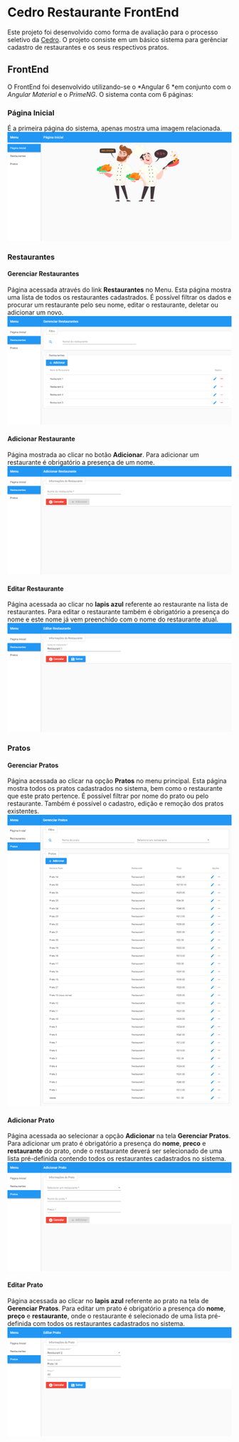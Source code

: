 # Cedro Restaurante FrontEnd

Este projeto foi desenvolvido como forma de avaliação para o processo seletivo da [Cedro](https://www.cedrotech.com "Cedro"). O projeto consiste em um básico sistema para gerênciar cadastro de restaurantes e os seus respectivos pratos.

## FrontEnd

O FrontEnd foi desenvolvido utilizando-se o *Angular 6 *em conjunto com o *Angular Material* e o *PrimeNG*.
O sistema conta com 6 páginas:

### Página Inicial

É a primeira página do sistema, apenas mostra uma imagem relacionada.
![Página Inicial](https://raw.githubusercontent.com/higorcavalcanti/cedro-restaurant-front-end/93fccc5b142d3c76a68452b81c73c276d491b3f7/screenshots/Pagina%20Inicial.png)

### Restaurantes
#### Gerenciar Restaurantes
Página acessada através do link **Restaurantes** no Menu. Esta página mostra uma lista de todos os restaurantes cadastrados. É possível filtrar os dados e procurar um restaurante pelo seu nome, editar o restaurante, deletar ou adicionar um novo.
![Gerenciar Restaurantes](https://raw.githubusercontent.com/higorcavalcanti/cedro-restaurant-front-end/93fccc5b142d3c76a68452b81c73c276d491b3f7/screenshots/Gerenciar%20Restaurantes.png "Gerenciar Restaurantes")

#### Adicionar Restaurante
Página mostrada ao clicar no botão **Adicionar**. Para adicionar um restaurante é obrigatório a presença de um nome.
![Adicionar Restaurante](https://raw.githubusercontent.com/higorcavalcanti/cedro-restaurant-front-end/93fccc5b142d3c76a68452b81c73c276d491b3f7/screenshots/Adicionar%20Restaurante.png "Adicionar Restaurante")

#### Editar Restaurante
Página acessada ao clicar no **lapis azul** referente ao restaurante na lista de restaurantes. Para editar o restaurante também é obrigatório a presença do nome e este nome já vem preenchido com o nome do restaurante atual.
![Editar Restaurante](https://raw.githubusercontent.com/higorcavalcanti/cedro-restaurant-front-end/93fccc5b142d3c76a68452b81c73c276d491b3f7/screenshots/Editar%20Restaurante.png "Editar Restaurante")

### Pratos

#### Gerenciar Pratos
Página acessada ao clicar na opção **Pratos** no menu principal. Esta página mostra todos os pratos cadastrados no sistema, bem como o restaurante que este prato pertence. É possível filtrar por nome do prato ou pelo restaurante. Também é possível o cadastro, edição e remoção dos pratos existentes.
![Gerenciar Pratos](https://raw.githubusercontent.com/higorcavalcanti/cedro-restaurant-front-end/93fccc5b142d3c76a68452b81c73c276d491b3f7/screenshots/Gerenciar%20Pratos.png "Gerenciar Pratos")

#### Adicionar Prato
Página acessada ao selecionar a opção **Adicionar** na tela **Gerenciar Pratos**. Para adicionar um prato é obrigatório a presença do **nome**, **preco** e **restaurante** do prato, onde o restaurante deverá ser selecionado de uma lista pré-definida contendo todos os restaurantes cadastrados no sistema.
![Adicionar Prato](https://raw.githubusercontent.com/higorcavalcanti/cedro-restaurant-front-end/93fccc5b142d3c76a68452b81c73c276d491b3f7/screenshots/Adicionar%20Prato.png "Adicionar Prato")

#### Editar Prato
Página acessada ao clicar no **lapis azul** referente ao prato na tela de **Gerenciar Pratos**. Para editar um prato é obrigatório a presença do **nome**, **preço** e **restaurante**, onde o restaurante é selecionado de uma lista pré-definida com todos os restaurantes cadastrados no sistema.
![Editar Prato](https://raw.githubusercontent.com/higorcavalcanti/cedro-restaurant-front-end/93fccc5b142d3c76a68452b81c73c276d491b3f7/screenshots/Editar%20Prato.png "Editar Prato")
